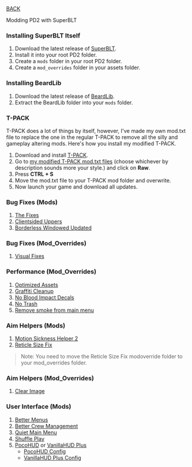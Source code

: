 
[BACK](..)

Modding PD2 with SuperBLT

### Installing SuperBLT Itself
1. Download the latest release of [SuperBLT](https://superblt.znix.xyz/#:~:text=wsock32%3Dn%2Cb%22%20%25command%25-,download%20the%20latest%20release%20dll,-%2C%0Aand%20place%20it).
2. Install it into your root PD2 folder.
3. Create a `mods` folder in your root PD2 folder.
4. Create a `mod_overrides` folder in your assets folder.

### Installing BeardLib
1. Download the latest release of [BeardLib](https://modworkshop.net/mod/14924).
2. Extract the BeardLib folder into your `mods` folder.

### T-PACK
T-PACK does a lot of things by itself, however, I've made my own mod.txt file to replace the one in the regular T-PACK to remove all the silly and gameplay altering mods. Here's how you install my modified T-PACK.
1. Download and install [T-PACK](https://pd2mods.z77.fr/t-pack.html).
2. Go to [my modified T-PACK mod.txt files](https://gist.github.com/Biblioklept/4db89e8ef03738c99b9c73bb64fa89fa) (choose whichever by description sounds more your style.) and click on **Raw**.
3. Press **CTRL + S**
4. Move the mod.txt file to your T-PACK mod folder and overwrite.
5. Now launch your game and download all updates.

### Bug Fixes (Mods)
1. [The Fixes](https://modworkshop.net/mod/23732)
2. [Clientsided Uppers](https://modworkshop.net/mod/29645)
3. [Borderless Windowed Updated](https://modworkshop.net/mod/27683)

### Bug Fixes (Mod_Overrides)
1. [Visual Fixes](https://modworkshop.net/mod/37161)

### Performance (Mod_Overrides)
1. [Optimized Assets](https://github.com/Biblioklept/optimized-assets)
2. [Graffiti Cleanup](https://modworkshop.net/mod/19278)
3. [No Blood Impact Decals](https://modworkshop.net/mod/25468)
4. [No Trash](https://modworkshop.net/mod/12465)
5. [Remove smoke from main menu](https://modworkshop.net/mod/25372)

### Aim Helpers (Mods)
1. [Motion Sickness Helper 2](https://github.com/Biblioklept/motion-sickness-helper-2)
2. [Reticle Size Fix](https://modworkshop.net/mod/29162)
> Note: You need to move the Reticle Size Fix modoverride folder to your mod_overrides folder.

### Aim Helpers (Mod_Overrides)
1. [Clear Image](https://github.com/Biblioklept/clear-image)

### User Interface (Mods)
1. [Better Menus](https://github.com/Biblioklept/better-menus)
2. [Better Crew Management](https://modworkshop.net/mod/30505)
3. [Quiet Main Menu](https://modworkshop.net/mod/38037)
4. [Shuffle Play](https://modworkshop.net/mod/37959)
5. [PocoHUD](https://modworkshop.net/mod/40870) or [VanillaHUD Plus](https://modworkshop.net/mod/25629)
    - [PocoHUD Config](../../misc/dl/configs/payday2/pocohud/)
    - [VanillaHUD Plus Config](../../misc/dl/configs/payday2/vanillahudplus/)
